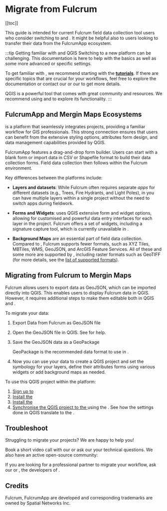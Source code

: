 # Migrate from Fulcrum
[[toc]]

This guide is intended for current Fulcrum field data collection tool users who consider switching to <QGIS link="" text="QGIS" /> and <MainPlatformNameLink />. It might be helpful also to <MainPlatformName /> users looking to transfer their data from the FulcrumApp ecosystem.

:::tip Getting familiar with <MainPlatformName /> and QGIS
Switching to a new platform can be challenging. This documentation is here to help with the basics as well as some more advanced or specific settings.

To get familiar with <MainPlatformNameLink />, we recommend starting with the [**tutorials**](../../tutorials/capturing-first-data/). If there are specific topics that are crucial for your workflows, feel free to explore the documentation or contact our <MerginMapsEmail id="sales" desc="sales team" /> or our <MerginMapsEmail id="support" desc="support team" /> to get more details.

QGIS is a powerful tool that comes with great community and resources. We recommend using <QGISHelp ver="latest" link="user_manual/index.html" text="QGIS User Guide" /> and <QGISHelp ver="latest" link="training_manual/index.html" text="QGIS Training Manual" /> to explore its functionality.
:::

## FulcrumApp and Mergin Maps Ecosystems

<MainPlatformNameLink /> is a platform that seamlessly integrates <QGIS link="" text="QGIS" /> projects, providing a familiar workflow for GIS professionals. This strong connection ensures that <MainPlatformName /> users can benefit from the extensive styling options, attributes form design, and data management capabilities provided by QGIS.

FulcrumApp features a drag-and-drop form builder. Users can start with a blank form or import data in CSV or Shapefile format to build their data collection forms. Field data collection then follows within the Fulcrum environment.

Key differences between the platforms include:

- **Layers and datasets**: While Fulcrum often requires separate *apps* for different datasets (e.g., Trees, Fire Hydrants, and Light Poles), in <MainPlatformName /> you can have multiple layers within a single project without the need to switch apps during fieldwork.

- **Forms and Widgets**: <MainPlatformName /> uses QGIS extensive form and widget options, allowing for customised and powerful data entry interfaces for each layer in the project. Fulcrum offers a set of widgets, including a signature capture tool, which is currently unavailable in <MainPlatformName />.

- **Background Maps** are an essential part of field data collection. Compared to <MainPlatformName />, Fulcrum supports fewer formats, such as XYZ Tiles, MBTiles, WMS, GeoJSON, and ArcGIS Feature Services. All of these and some more are supported by <MainPlatformName />, including raster formats such as GeoTIFF (for more details, see the [list of supported formats](../../gis/supported_formats/)).


## Migrating from Fulcrum to Mergin Maps

Fulcrum allows users to export data as GeoJSON, which can be imported directly into QGIS. This enables users to display Fulcrum data in QGIS. However, it requires additional steps to make them editable both in QGIS and <MainPlatformName />.

To migrate your data:
1. Export Data from Fulcrum as GeoJSON file

2. Open the GeoJSON file in QGIS. See <QGISHelp ver="latest" link="user_manual/managing_data_source/opening_data.html" text="QGIS User guide" /> for help. 
   
3. Save the GeoJSON data as a GeoPackage

   GeoPackage is the recommended data format to use in <MainPlatformName />.

4. Now you can use your data to create a QGIS project and set the symbology for your layers, define their attributes forms using various widgets or add background maps as needed.

To use this QGIS project within the <MainPlatformNameLink /> platform:
1. [Sign up to <MainPlatformName />](../../setup/sign-up-to-mergin-maps/)
2. [Install the <QGISPluginName />](../../setup/install-mergin-maps-plugin-for-qgis/)
3. [Install the <MobileAppName />](../../setup/install-mobile-app/)
4. [Synchronise the QGIS project to the <MobileAppNameShort />](../../manage/synchronisation/) using the <QGISPluginNameShort />. See how the settings done in QGIS translate to the <MobileAppNameShort />.

## Troubleshoot
Struggling to migrate your projects? We are happy to help you!

Book a short video call with our <MerginMapsEmail id="sales" desc="sales team" /> or ask our <MerginMapsEmail id="support" desc="support team" />  your technical questions. We also have an active open-source community:

<CommunityJoin />

If you are looking for a professional partner to migrate your workflow, ask our <MainDomainNameLink id="partners" desc="partners network"/>  or <LutraConsultingWeb />, the developers of <MainPlatformName />.

<PublicImage src="lutra-logo.png" title="Lutra Consulting Ltd. logo" style="width:50%" />

## Credits

Fulcrum, FulcrumApp are developed and corresponding trademarks are owned by Spatial Networks Inc.
